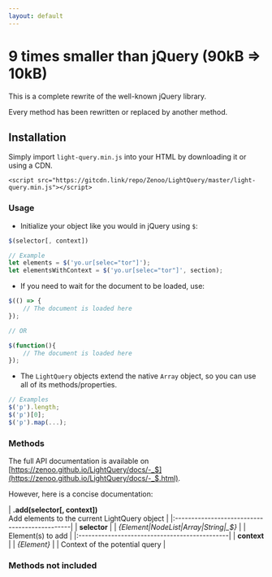 ```yaml
---
layout: default
---
```


# 9 times smaller than jQuery (90kB => 10kB)

This is a complete rewrite of the well-known jQuery library.

Every method has been rewritten or replaced by another method.

## Installation

Simply import `light-query.min.js` into your HTML by downloading it or using a CDN.
```
<script src="https://gitcdn.link/repo/Zenoo/LightQuery/master/light-query.min.js"></script>	
```

### Usage

* Initialize your object like you would in jQuery using `$`:

```js
$(selector[, context])

// Example
let elements = $('yo.ur[selec="tor"]');
let elementsWithContext = $('yo.ur[selec="tor"]', section);
```

* If you need to wait for the document to be loaded, use:

```js
$(() => {
	// The document is loaded here
});

// OR

$(function(){
	// The document is loaded here
});
```

* The `LightQuery` objects extend the native `Array` object, so you can use all of its methods/properties.

```js
// Examples
$('p').length;
$('p')[0];
$('p').map(...);
```

### Methods

The full API documentation is available on [https://zenoo.github.io/LightQuery/docs/-_$](https://zenoo.github.io/LightQuery/docs/-_$.html).

However, here is a concise documentation:

| **.add(selector[, context])**  
  Add elements to the current LightQuery object |
|:----------------------------------------------|
| **selector**                                  |
| *{Element\|NodeList\|Array\|String\|_$}*          |
| Element(s) to add                             |
|:----------------------------------------------|
| **context**                                   |
| *{Element}*                                   |
| Context of the potential query                |

### Methods not included